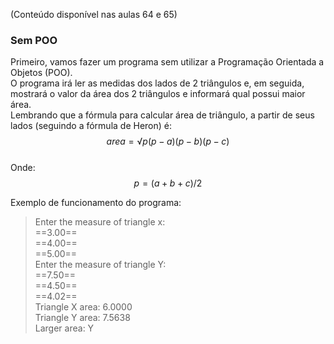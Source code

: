 (Conteúdo disponível nas aulas 64 e 65)  

### Sem POO
Primeiro, vamos fazer um programa sem utilizar a Programação Orientada a Objetos (POO).  
O programa irá ler as medidas dos lados de 2 triângulos e, em seguida, mostrará o valor da área dos 2 triângulos e informará qual possui maior área.  
Lembrando que a fórmula para calcular área de triângulo, a partir de seus lados (seguindo a fórmula de Heron) é:  
$$  
area = √p(p-a)(p-b)(p-c)  
$$  
Onde:  
$$  
p = (a+b+c) / 2  
$$  

Exemplo de funcionamento do programa:  
> Enter the measure of triangle x:  
> ==3.00==  
> ==4.00==  
> ==5.00==  
> Enter the measure of triangle Y:  
> ==7.50==  
> ==4.50==  
> ==4.02==  
> Triangle X area: 6.0000  
> Triangle Y area: 7.5638  
> Larger area: Y  
